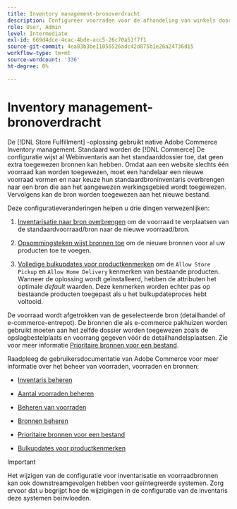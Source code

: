 ```yaml
---
title: Inventory management-bronoverdracht
description: Configureer voorraden voor de afhandeling van winkels door een nieuwe voorraad in te stellen en de voorraad over te dragen van de standaardvoorraad.
role: User, Admin
level: Intermediate
exl-id: 669d4dce-4cac-4bde-acc5-26c70a51f7f1
source-git-commit: 4ea03b3be11056526adc42d875b1e26a24736d15
workflow-type: tm+mt
source-wordcount: '336'
ht-degree: 0%

---
```


# Inventory management-bronoverdracht

De [!DNL Store Fulfillment] -oplossing gebruikt native Adobe Commerce Inventory management. Standaard worden de [!DNL Commerce] De configuratie wijst al Webinventaris aan het standaarddossier toe, dat geen extra toegewezen bronnen kan hebben. Omdat aan een website slechts één voorraad kan worden toegewezen, moet een handelaar een nieuwe voorraad vormen en naar keuze hun standaardbroninventaris overbrengen naar een bron die aan het aangewezen werkingsgebied wordt toegewezen. Vervolgens kan de bron worden toegewezen aan het nieuwe bestand.

Deze configuratieveranderingen helpen u drie dingen verwezenlijken:

1. [Inventarisatie naar bron overbrengen](https://docs.magento.com/user-guide/catalog/inventory-bulk-transfer-inventory.html) om de voorraad te verplaatsen van de standaardvoorraad/bron naar de nieuwe voorraad/bron.

2. [Opsommingsteken wijst bronnen toe](https://docs.magento.com/user-guide/catalog/inventory-bulk-assign-sources.html) om de nieuwe bronnen voor al uw producten toe te voegen.

3. [Volledige bulkupdates voor productkenmerken](https://docs.magento.com/user-guide/stores/bulk-product-attribute-update.html) om de `Allow Store Pickup` en `Allow Home Delivery` kenmerken van bestaande producten. Wanneer de oplossing wordt geïnstalleerd, hebben de attributen het optimale *default* waarden. Deze kenmerken worden echter pas op bestaande producten toegepast als u het bulkupdateproces hebt voltooid.

De voorraad wordt afgetrokken van de geselecteerde bron (detailhandel of e-commerce-entrepot). De bronnen die als e-commerce pakhuizen worden gebruikt moeten aan het zelfde dossier worden toegewezen zoals de opslagbestelplaats en voorrang gegeven vóór de detailhandelsplaatsen. Zie voor meer informatie [Prioritaire bronnen voor een bestand](https://docs.magento.com/user-guide/catalog/inventory-stock-priority.html).


Raadpleeg de gebruikersdocumentatie van Adobe Commerce voor meer informatie over het beheer van voorraden, voorraden en bronnen:

- [Inventaris beheren](https://docs.magento.com/user-guide/catalog/inventory-management.html)

- [Aantal voorraden beheren](https://docs.magento.com/user-guide/catalog/inventory-manage-inventory-quantities.html)

- [Beheren van voorraden](https://docs.magento.com/user-guide/catalog/inventory-stock.html)

- [Bronnen beheren](https://docs.magento.com/user-guide/catalog/inventory-sources.html)

- [Prioritaire bronnen voor een bestand](https://docs.magento.com/user-guide/catalog/inventory-stock-priority.html)

- [Bulkupdates voor productkenmerken](https://docs.magento.com/user-guide/stores/bulk-product-attribute-update.html)


>[!IMPORTANT]
>
>Het wijzigen van de configuratie voor inventarisatie en voorraadbronnen kan ook downstreamgevolgen hebben voor geïntegreerde systemen. Zorg ervoor dat u begrijpt hoe de wijzigingen in de configuratie van de inventaris deze systemen beïnvloeden.
